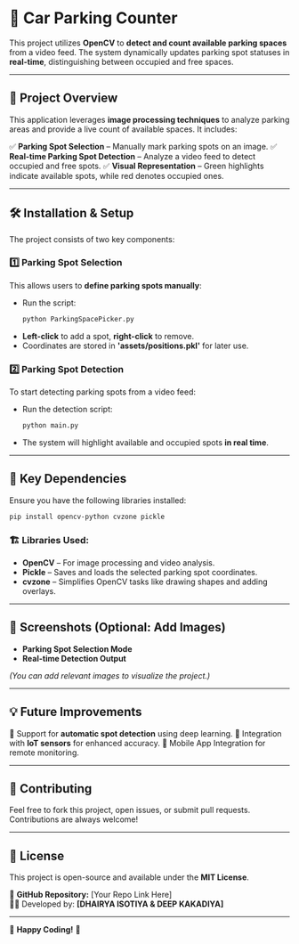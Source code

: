 # 🚗 Car Parking Counter

This project utilizes **OpenCV** to **detect and count available parking spaces** from a video feed. The system dynamically updates parking spot statuses in **real-time**, distinguishing between occupied and free spaces.

---

## 📌 Project Overview

This application leverages **image processing techniques** to analyze parking areas and provide a live count of available spaces. It includes:

✅ **Parking Spot Selection** – Manually mark parking spots on an image.
✅ **Real-time Parking Spot Detection** – Analyze a video feed to detect occupied and free spots.
✅ **Visual Representation** – Green highlights indicate available spots, while red denotes occupied ones.

---

## 🛠️ Installation & Setup

The project consists of two key components:

### 1️⃣ **Parking Spot Selection**
This allows users to **define parking spots manually**:
- Run the script:
  ```bash
  python ParkingSpacePicker.py
  ```
- **Left-click** to add a spot, **right-click** to remove.
- Coordinates are stored in **'assets/positions.pkl'** for later use.

### 2️⃣ **Parking Spot Detection**
To start detecting parking spots from a video feed:
- Run the detection script:
  ```bash
  python main.py
  ```
- The system will highlight available and occupied spots **in real time**.

---

## 🔧 Key Dependencies
Ensure you have the following libraries installed:
```bash
pip install opencv-python cvzone pickle
```

### 🏗️ Libraries Used:
- **OpenCV** – For image processing and video analysis.
- **Pickle** – Saves and loads the selected parking spot coordinates.
- **cvzone** – Simplifies OpenCV tasks like drawing shapes and adding overlays.

---

## 📸 Screenshots (Optional: Add Images)
- **Parking Spot Selection Mode**
- **Real-time Detection Output**

*(You can add relevant images to visualize the project.)*

---

## 💡 Future Improvements
🔹 Support for **automatic spot detection** using deep learning.
🔹 Integration with **IoT sensors** for enhanced accuracy.
🔹 Mobile App Integration for remote monitoring.

---

## 🎯 Contributing
Feel free to fork this project, open issues, or submit pull requests. Contributions are always welcome!

---

## 📜 License
This project is open-source and available under the **MIT License**.

🔗 **GitHub Repository:** [Your Repo Link Here]  
👨‍💻 Developed by: **[DHAIRYA ISOTIYA & DEEP KAKADIYA]**
                  

---

🚀 **Happy Coding!** 🚀

